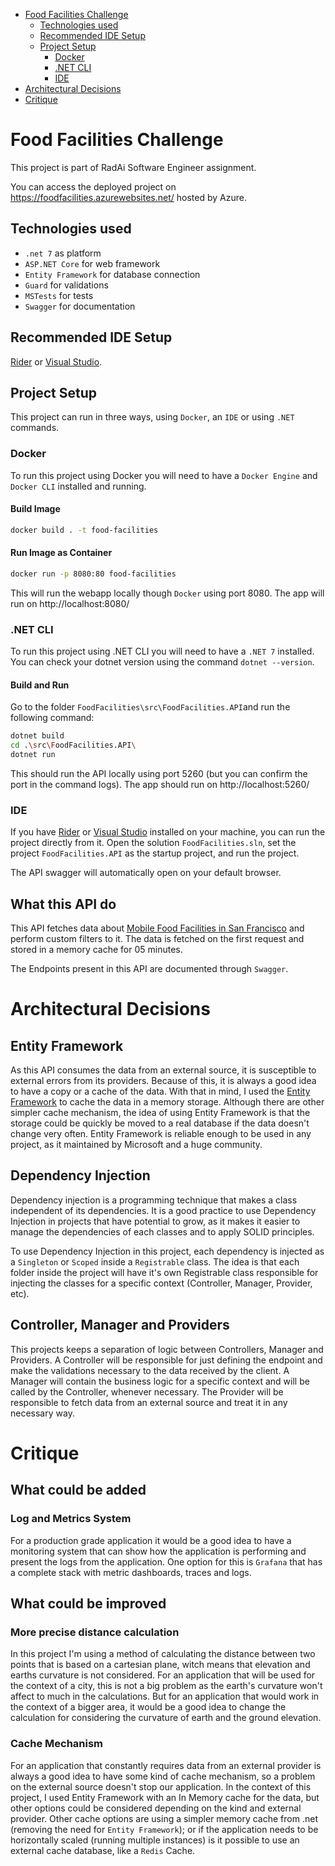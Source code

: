 
- [Food Facilities Challenge](#food-facilities-challenge)
  - [Technologies used](#technologies-used)
  - [Recommended IDE Setup](#recommended-ide-setup)
  - [Project Setup](#project-setup)
    - [Docker](#docker)
    - [.NET CLI](#net-cli)
    - [IDE](#ide)
- [Architectural Decisions](#architectural-decisions)
- [Critique](#critique)

# Food Facilities Challenge
This project is part of RadAi Software Engineer assignment.

You can access the deployed project on https://foodfacilities.azurewebsites.net/ hosted by Azure.

## Technologies used
- `.net 7` as platform
- `ASP.NET Core` for web framework
- `Entity Framework` for database connection
- `Guard` for validations
- `MSTests` for tests
- `Swagger` for documentation

## Recommended IDE Setup
[Rider](https://www.jetbrains.com/rider/) or [Visual Studio](https://visualstudio.microsoft.com/).

## Project Setup
This project can run in three ways, using `Docker`, an `IDE` or using `.NET` commands.

### Docker
To run this project using Docker you will need to have a `Docker Engine` and `Docker CLI` installed and running.
#### Build Image
```sh
docker build . -t food-facilities
```
#### Run Image as Container
```sh
docker run -p 8080:80 food-facilities
```
This will run the webapp locally though `Docker` using port 8080. The app will run on http://localhost:8080/

### .NET CLI
To run this project using .NET CLI you will need to have a `.NET 7` installed. You can check your dotnet version using the command `dotnet --version`.

#### Build and Run
Go to the folder `FoodFacilities\src\FoodFacilities.API`and run the following command:
```sh
dotnet build
cd .\src\FoodFacilities.API\
dotnet run
```
This should run the API locally using port 5260 (but you can confirm the port in the command logs). The app should run on http://localhost:5260/

### IDE

If you have [Rider](https://www.jetbrains.com/rider/) or [Visual Studio](https://visualstudio.microsoft.com/) installed on your machine, you can run the project directly from it.
Open the solution `FoodFacilities.sln`, set the project `FoodFacilities.API` as the startup project, and run the project.

The API swagger will automatically open on your default browser.

## What this API do
This API fetches data about [Mobile Food Facilities in San Francisco](https://datasf.org) and perform custom filters to it. The data is fetched on the first request and stored in a memory cache for 05 minutes.

The Endpoints present in this API are documented through `Swagger`.

# Architectural Decisions
## Entity Framework
As this API consumes the data from an external source, it is susceptible to external errors from its providers. Because of this, it is always a good idea to have a copy or a cache of the data.
With that in mind, I used the [Entity Framework](https://learn.microsoft.com/pt-br/ef/) to cache the data in a memory storage. Although there are other simpler cache mechanism, the idea of using Entity Framework is that the storage could be quickly be moved to a real database if the data doesn't change very often.
Entity Framework is reliable enough to be used in any project, as it maintained by Microsoft and a huge community. 

## Dependency Injection
Dependency injection is a programming technique that makes a class independent of its dependencies. It is a good practice to use Dependency Injection in projects that have potential to grow, as it makes it easier to manage the dependencies of each classes and to apply SOLID principles.

To use Dependency Injection in this project, each dependency is injected as a `Singleton` or `Scoped` inside a `Registrable` class. The idea is that each folder inside the project will have it's own Registrable class responsible for injecting the classes for a specific context (Controller, Manager, Provider, etc). 

## Controller, Manager and Providers
This projects keeps a separation of logic between Controllers, Manager and Providers.
A Controller will be responsible for just defining the endpoint and make the validations necessary to the data received by the client.
A Manager will contain the business logic for a specific context and will be called by the Controller, whenever necessary.
The Provider will be responsible to fetch data from an external source and treat it in any necessary way.

# Critique
## What could be added
### Log and Metrics System
For a production grade application it would be a good idea to have a monitoring system that can show how the application is performing and present the logs from the application. One option for this is `Grafana` that has a complete stack with metric dashboards, traces and logs.

## What could be improved
### More precise distance calculation
In this project I'm using a method of calculating the distance between two points that is based on a cartesian plane, witch means that elevation and earths curvature is not considered. For an application that will be used for the context of a city, this is not a big problem as the earth's curvature won't affect to much in the calculations. But for an application that would work in the context of a bigger area, it would be a good idea to change the calculation for considering the curvature of earth and the ground elevation.   
### Cache Mechanism
For an application that constantly requires data from an external provider is always a good idea to have some kind of cache mechanism, so a problem on the external source doesn't stop our application. In the context of this project, I used Entity Framework with an In Memory cache for the data, but other options could be considered depending on the kind and external provider.
Other cache options are using a simpler memory cache from .net (removing the need for `Entity Framework`); or if the application needs to be horizontally scaled (running multiple instances) is it possible to use an external cache database, like a `Redis` Cache.  

